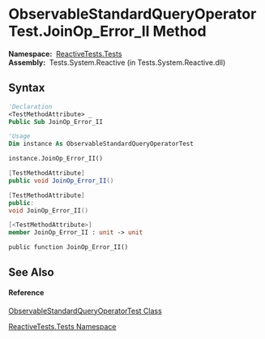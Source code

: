 # ObservableStandardQueryOperatorTest.JoinOp\_Error\_II Method

**Namespace:**  [ReactiveTests.Tests](ReactiveTests.Tests\ReactiveTests.Tests.md)  
**Assembly:**  Tests.System.Reactive (in Tests.System.Reactive.dll)

## Syntax

```vb
'Declaration
<TestMethodAttribute> _
Public Sub JoinOp_Error_II
```

```vb
'Usage
Dim instance As ObservableStandardQueryOperatorTest

instance.JoinOp_Error_II()
```

```csharp
[TestMethodAttribute]
public void JoinOp_Error_II()
```

```c++
[TestMethodAttribute]
public:
void JoinOp_Error_II()
```

```fsharp
[<TestMethodAttribute>]
member JoinOp_Error_II : unit -> unit 
```

```jscript
public function JoinOp_Error_II()
```

## See Also

#### Reference

[ObservableStandardQueryOperatorTest Class](ObservableStandardQueryOperatorTest\ObservableStandardQueryOperatorTest.md)

[ReactiveTests.Tests Namespace](ReactiveTests.Tests\ReactiveTests.Tests.md)





